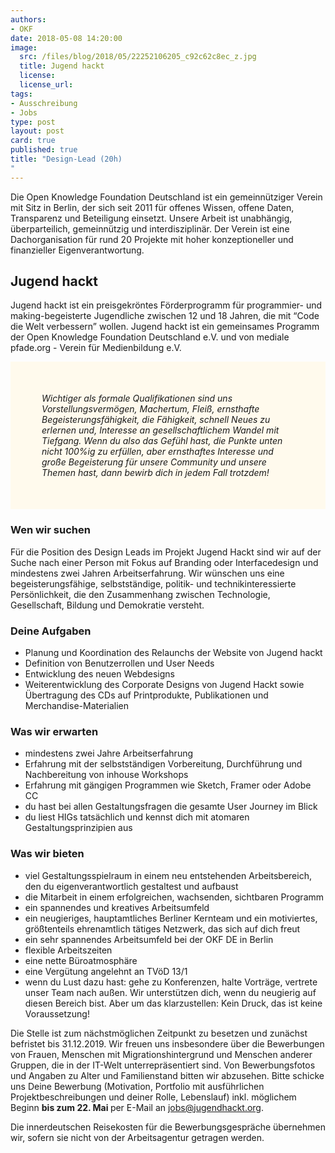 ```yaml
---
authors: 
- OKF
date: 2018-05-08 14:20:00
image:
  src: /files/blog/2018/05/22252106205_c92c62c8ec_z.jpg
  title: Jugend hackt 
  license: 
  license_url: 
tags:
- Ausschreibung
- Jobs
type: post
layout: post
card: true
published: true
title: "Design-Lead (20h)
"
---
```


Die Open Knowledge Foundation Deutschland ist ein gemeinnütziger Verein mit Sitz in Berlin, der sich seit 2011 für offenes Wissen, offene Daten, Transparenz und Beteiligung einsetzt. Unsere Arbeit ist unabhängig, überparteilich, gemeinnützig und interdisziplinär. Der Verein ist eine Dachorganisation für rund 20 Projekte mit hoher konzeptioneller und finanzieller Eigenverantwortung. 

## Jugend hackt

Jugend hackt ist ein preisgekröntes Förderprogramm für programmier- und making-begeisterte Jugendliche zwischen 12 und 18 Jahren, die mit “Code die Welt verbessern” wollen. Jugend hackt ist ein gemeinsames Programm der Open Knowledge Foundation Deutschland e.V. und von mediale pfade.org - Verein für Medienbildung e.V.

<p style="background-color: #fffaed; padding: 50px;">
   <i>Wichtiger als formale Qualifikationen sind uns Vorstellungsvermögen, Machertum, Fleiß, ernsthafte Begeisterungsfähigkeit, die Fähigkeit, schnell Neues zu erlernen und, Interesse an gesellschaftlichem Wandel mit Tiefgang. Wenn du also das Gefühl hast, die Punkte unten nicht 100%ig zu erfüllen, aber ernsthaftes Interesse und große Begeisterung für unsere Community und unsere Themen hast, dann bewirb dich in jedem Fall trotzdem!</i>
</p>

### Wen wir suchen

Für die Position des Design Leads im Projekt Jugend Hackt sind wir auf der Suche nach einer Person mit Fokus auf Branding oder Interfacedesign und mindestens zwei Jahren Arbeitserfahrung. Wir wünschen uns eine begeisterungsfähige, selbstständige, politik- und technikinteressierte Persönlichkeit, die den Zusammenhang zwischen Technologie, Gesellschaft, Bildung und Demokratie versteht.

### Deine Aufgaben
* Planung und Koordination des Relaunchs der Website von Jugend hackt
* Definition von Benutzerrollen und User Needs
* Entwicklung des neuen Webdesigns
* Weiterentwicklung des Corporate Designs von Jugend Hackt sowie Übertragung des CDs auf Printprodukte, Publikationen und Merchandise-Materialien 

### Was wir erwarten
* mindestens zwei Jahre Arbeitserfahrung
* Erfahrung mit der selbstständigen Vorbereitung, Durchführung und Nachbereitung von inhouse Workshops 
* Erfahrung mit gängigen Programmen wie Sketch, Framer oder Adobe CC
* du hast bei allen Gestaltungsfragen die gesamte User Journey im Blick
* du liest HIGs tatsächlich und kennst dich mit atomaren Gestaltungsprinzipien aus

### Was wir bieten
* viel Gestaltungsspielraum in einem neu entstehenden Arbeitsbereich, den du eigenverantwortlich gestaltest und aufbaust
* die Mitarbeit in einem erfolgreichen, wachsenden, sichtbaren Programm
* ein spannendes und kreatives Arbeitsumfeld
* ein neugieriges, hauptamtliches Berliner Kernteam und ein motiviertes, größtenteils ehrenamtlich tätiges Netzwerk, das sich auf dich freut
* ein sehr spannendes Arbeitsumfeld bei der OKF DE in Berlin
* flexible Arbeitszeiten
* eine nette Büroatmosphäre
* eine Vergütung angelehnt an TVöD 13/1
* wenn du Lust dazu hast: gehe zu Konferenzen, halte Vorträge, vertrete unser Team nach außen. Wir unterstützen dich, wenn du neugierig auf diesen Bereich bist. Aber um das klarzustellen: Kein Druck, das ist keine Voraussetzung!
    
Die Stelle ist zum nächstmöglichen Zeitpunkt zu besetzen und zunächst befristet bis 31.12.2019. Wir freuen uns insbesondere über die Bewerbungen von Frauen, Menschen mit Migrationshintergrund und Menschen anderer Gruppen, die in der IT-Welt unterrepräsentiert sind. Von Bewerbungsfotos und Angaben zu Alter und Familienstand bitten wir abzusehen.
Bitte schicke uns Deine Bewerbung (Motivation, Portfolio mit ausführlichen Projektbeschreibungen und deiner Rolle, Lebenslauf) inkl. möglichem Beginn <b> bis zum 22. Mai </b> per E-Mail an jobs@jugendhackt.org.

Die innerdeutschen Reisekosten für die Bewerbungsgespräche übernehmen wir, sofern sie nicht von der Arbeitsagentur getragen werden. 
